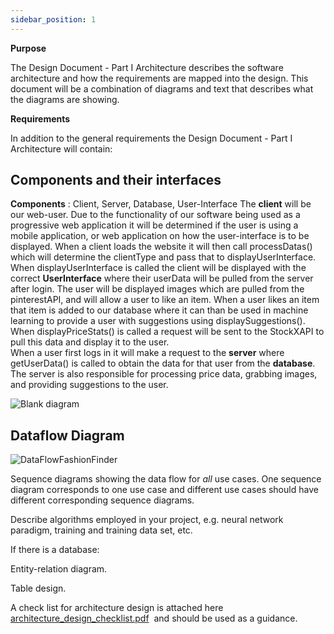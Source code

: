 ```yaml
---
sidebar_position: 1
---
```


**Purpose**

The Design Document - Part I Architecture describes the software architecture and how the requirements are mapped into the design. This document will be a combination of diagrams and text that describes what the diagrams are showing.

**Requirements**

In addition to the general requirements the Design Document - Part I Architecture will contain:

## Components and their interfaces


**Components** : Client, Server, Database, User-Interface
The **client** will be our web-user.  Due to the functionality of our software being used as a progressive web application it will be determined if the user is using a mobile application, or web application on how the user-interface is to be displayed.  When a client loads the website it will then call processDatas() which will determine the clientType and pass that to displayUserInterface.  
When displayUserInterface is called the client will be displayed with the correct **UserInterface** where their userData will be pulled from the server after login.  The user will be displayed images which are pulled from the pinterestAPI, and will allow a user to like an item.  When a user likes an item that item is added to our database where it can than be used in machine learning to provide a user with suggestions using displaySuggestions().  When displayPriceStats() is called a request will be sent to the StockXAPI to pull this data and display it to the user.  
When a user first logs in it will make a request to the **server** where getUserData() is called to obtain the data for that user from the **database**.  The server is also responsible for processing price data, grabbing images, and providing suggestions to the user.  

![Blank diagram](https://user-images.githubusercontent.com/89498580/192659599-5811a552-537f-4d47-81b0-d8c7803ed1e7.png)

## Dataflow Diagram
![DataFlowFashionFinder](https://user-images.githubusercontent.com/89498580/192660871-c13d66c9-9837-454f-a297-a3c7fd924e06.png)


Sequence diagrams showing the data flow for _all_ use cases. One sequence diagram corresponds to one use case and different use cases should have different corresponding sequence diagrams.

Describe algorithms employed in your project, e.g. neural network paradigm, training and training data set, etc.

If there is a database:

Entity-relation diagram.

Table design.

A check list for architecture design is attached here [architecture\_design\_checklist.pdf](https://templeu.instructure.com/courses/106563/files/16928870/download?wrap=1 "architecture_design_checklist.pdf")  and should be used as a guidance.
